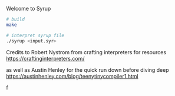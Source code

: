 Welcome to Syrup

```sh
# build
make

# interpret syrup file
./syrup <input.syr>
```

Credits to Robert Nystrom from crafting interpreters for resources 
https://craftinginterpreters.com/

as well as Austin Henley for the quick run down before diving deep https://austinhenley.com/blog/teenytinycompiler1.html

f